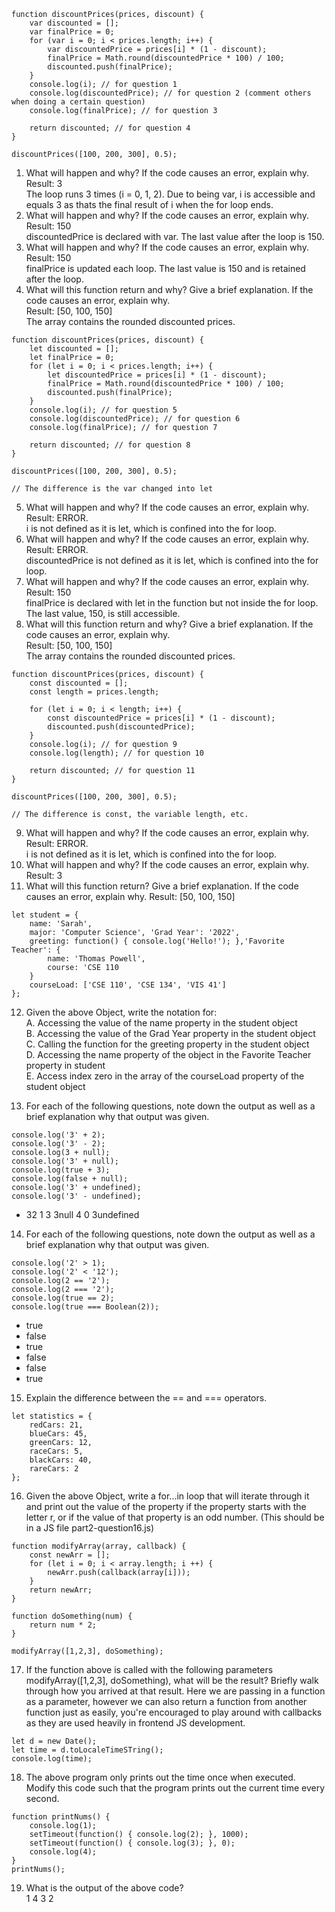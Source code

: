 
```
function discountPrices(prices, discount) {
    var discounted = [];
    var finalPrice = 0;
    for (var i = 0; i < prices.length; i++) {
        var discountedPrice = prices[i] * (1 - discount);
        finalPrice = Math.round(discountedPrice * 100) / 100;
        discounted.push(finalPrice);
    }
    console.log(i); // for question 1 
    console.log(discountedPrice); // for question 2 (comment others when doing a certain question)
    console.log(finalPrice); // for question 3

    return discounted; // for question 4
}

discountPrices([100, 200, 300], 0.5);
```
1. What will happen and why? If the code causes an error, explain why.  
Result: 3  
The loop runs 3 times (i = 0, 1, 2). Due to being var, i is accessible and equals 3 as thats the final result of i when the for loop ends. 
2. What will happen and why? If the code causes an error, explain why.  
Result: 150  
discountedPrice is declared with var. The last value after the loop is 150.
3. What will happen and why? If the code causes an error, explain why.  
Result: 150  
finalPrice is updated each loop. The last value is 150 and is retained after the loop.
4. What will this function return and why? Give a brief explanation. If the code causes an error, explain why.  
Result: [50, 100, 150]  
The array contains the rounded discounted prices.

```
function discountPrices(prices, discount) {
    let discounted = [];
    let finalPrice = 0;
    for (let i = 0; i < prices.length; i++) {
        let discountedPrice = prices[i] * (1 - discount);
        finalPrice = Math.round(discountedPrice * 100) / 100;
        discounted.push(finalPrice);
    }
    console.log(i); // for question 5
    console.log(discountedPrice); // for question 6
    console.log(finalPrice); // for question 7

    return discounted; // for question 8
}

discountPrices([100, 200, 300], 0.5);

// The difference is the var changed into let
```
5. What will happen and why? If the code causes an error, explain why.  
Result: ERROR.   
i is not defined as it is let, which is confined into the for loop. 
6. What will happen and why? If the code causes an error, explain why.  
Result: ERROR.  
discountedPrice is not defined as it is let, which is confined into the for loop. 
7. What will happen and why? If the code causes an error, explain why.  
Result: 150  
finalPrice is declared with let in the function but not inside the for loop. The last value, 150, is still accessible.
8. What will this function return and why? Give a brief explanation. If the code causes an error, explain why.  
Result: [50, 100, 150]  
The array contains the rounded discounted prices.

```
function discountPrices(prices, discount) {
    const discounted = [];
    const length = prices.length;

    for (let i = 0; i < length; i++) {
        const discountedPrice = prices[i] * (1 - discount);
        discounted.push(discountedPrice);
    }
    console.log(i); // for question 9
    console.log(length); // for question 10

    return discounted; // for question 11
}

discountPrices([100, 200, 300], 0.5);

// The difference is const, the variable length, etc. 
```
9. What will happen and why? If the code causes an error, explain why.  
Result: ERROR.  
i is not defined as it is let, which is confined into the for loop.
10. What will happen and why? If the code causes an error, explain why.  
Result: 3
11. What will this function return? Give a brief explanation. If the code causes an error, explain why.
Result: [50, 100, 150]

```
let student = {
    name: 'Sarah',
    major: 'Computer Science', 'Grad Year': '2022',
    greeting: function() { console.log('Hello!'); },'Favorite Teacher': {
        name: 'Thomas Powell',
        course: 'CSE 110
    }
    courseLoad: ['CSE 110', 'CSE 134', 'VIS 41']
};
```
12. Given the above Object, write the notation for:  
A. Accessing the value of the name property in the student object  
B. Accessing the value of the Grad Year property in the student object  
C. Calling the function for the greeting property in the student object  
D. Accessing the name property of the object in the Favorite Teacher property in student  
E. Access index zero in the array of the courseLoad property of the student object  

13. For each of the following questions, note down the output as well as a brief explanation why that output was given.  
```
console.log('3' + 2);
console.log('3' - 2);
console.log(3 + null);
console.log('3' + null);
console.log(true + 3);
console.log(false + null);
console.log('3' + undefined);
console.log('3' - undefined);
```
- 32
1
3
3null
4
0
3undefined
14. For each of the following questions, note down the output as well as a brief explanation why that output was given.  
```
console.log('2' > 1);
console.log('2' < '12');
console.log(2 == '2');
console.log(2 === '2');
console.log(true == 2);
console.log(true === Boolean(2));
```
- true
- false
- true
- false
- false
- true

15.  Explain the difference between the == and === operators.  
```
let statistics = {
    redCars: 21,
    blueCars: 45,
    greenCars: 12,
    raceCars: 5,
    blackCars: 40,
    rareCars: 2
};
```
16. Given the above Object, write a for...in loop that will iterate through it and print out the value of the property if the property starts with the letter r, or if the value of that property is an odd number.  (This should be in a JS file part2-question16.js)  

```
function modifyArray(array, callback) {
    const newArr = [];
    for (let i = 0; i < array.length; i ++) {
        newArr.push(callback(array[i]));
    }
    return newArr;
}

function doSomething(num) {
    return num * 2;
}

modifyArray([1,2,3], doSomething);
```
17. If the function above is called with the following parameters modifyArray([1,2,3], doSomething), what will be the result? Briefly walk through how you arrived at that result. Here we are passing in a function as a parameter, however we can also return a function from another function just as easily, you're encouraged to play around with callbacks as they are used heavily in frontend JS development. 

```
let d = new Date();
let time = d.toLocaleTimeSTring();
console.log(time);
```
18. The above program only prints out the time once when executed. Modify this code such that the program prints out the current time every second.

```
function printNums() {
    console.log(1);
    setTimeout(function() { console.log(2); }, 1000);
    setTimeout(function() { console.log(3); }, 0);
    console.log(4);
}
printNums();

```
19. What is the output of the above code?  
1
4
3
2

